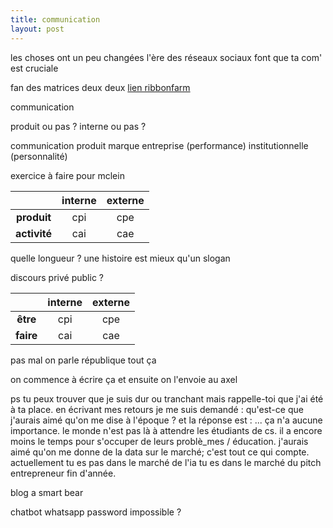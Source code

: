 ```yaml
---
title: communication
layout: post
---
```


les choses ont un peu changées
l'ère des réseaux sociaux font que ta com' est cruciale

fan des matrices deux deux
[lien ribbonfarm](https://www.ribbonfarm.com/2009/04/20/how-to-draw-and-judge-quadrant-diagrams/)

communication

produit ou pas ?
interne ou pas ?

communication
produit
marque
entreprise (performance)
institutionnelle (personnalité)

exercice à faire pour mclein

|              | **interne** | **externe** |
|:------------:|:-----------:|:-----------:|
|  **produit** |     cpi     |     cpe     |
| **activité** |     cai     |     cae     |


quelle longueur ?
une histoire est mieux qu'un slogan


discours privé public ?

|           | **interne** | **externe** |
|:---------:|:-----------:|:-----------:|
|  **être** |     cpi     |     cpe     |
| **faire** |     cai     |     cae     |

pas mal
on parle république tout ça

on commence à écrire ça
et ensuite on l'envoie au axel

ps 
tu peux trouver que je suis dur ou tranchant
mais rappelle-toi que j'ai été à ta place.
en écrivant mes retours je me suis demandé :
qu'est-ce que j'aurais aimé qu'on me dise à l'époque ?
et la réponse est : ...
ça n'a aucune importance.
le monde n'est pas là à attendre les étudiants de cs.
il a encore moins le temps pour s'occuper de leurs problè_mes / éducation.
j'aurais aimé qu'on me donne de la data sur le marché;
c'est tout ce qui compte.
actuellement tu es pas dans le marché de l'ia
tu es dans le marché du pitch entrepreneur fin d'année.



blog a smart bear

chatbot whatsapp
password impossible ?
